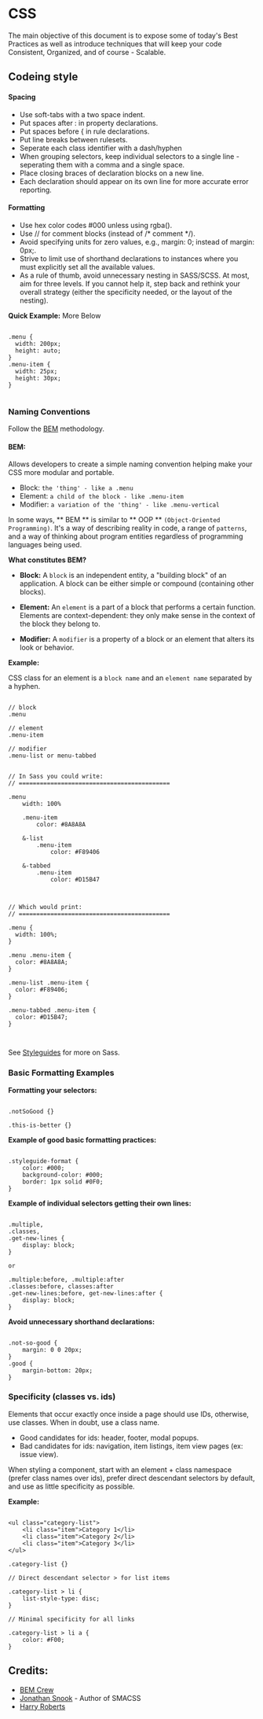 # CSS

The main objective of this document is to expose some of today's Best Practices as well as introduce techniques that will keep your code Consistent, Organized, and of course - Scalable.


## Codeing style


#### Spacing

- Use soft-tabs with a two space indent.
- Put spaces after : in property declarations.
- Put spaces before { in rule declarations.
- Put line breaks between rulesets.
- Seperate each class identifier with a dash/hyphen
- When grouping selectors, keep individual selectors to a single line - seperating them with a comma and a single space.
- Place closing braces of declaration blocks on a new line.
- Each declaration should appear on its own line for more accurate error reporting.

#### Formatting

- Use hex color codes #000 unless using rgba().
- Use // for comment blocks (instead of /\* comment */).
- Avoid specifying units for zero values, e.g., margin: 0; instead of margin: 0px;.
- Strive to limit use of shorthand declarations to instances where you must explicitly set all the available values.
- As a rule of thumb, avoid unnecessary nesting in SASS/SCSS. At most, aim for three levels. If you cannot help it, step back and rethink your overall strategy (either the specificity needed, or the layout of the nesting).


**Quick Example:** More Below

```

.menu {
  width: 200px;
  height: auto;
}
.menu-item {
  width: 25px;
  height: 30px;
}


```


### Naming Conventions

Follow the [BEM](http://bem.info/method/definitions/) methodology.

#### BEM:
Allows developers to create a simple naming convention helping make your CSS more modular and portable.

- Block: `the 'thing' - like a .menu`
- Element: `a child of the block - like .menu-item`
- Modifier: `a variation of the 'thing' - like .menu-vertical`

In some ways, ** BEM ** is similar to ** OOP ** `(Object-Oriented Programming)`. It's a way of describing reality in code, a range of `patterns`, and a way of thinking about program entities regardless of programming languages being used.

**What constitutes BEM?**

- **Block:** A `block` is an independent entity, a "building block" of an application. A block can be either simple or compound (containing other blocks).

- **Element:** An `element` is a part of a block that performs a certain function. Elements are context-dependent: they only make sense in the context of the block they belong to.

- **Modifier:** A `modifier` is a property of a block or an element that alters its look or behavior.


**Example:**

CSS class for an element is a `block name` and an `element name` separated by a hyphen.

```

// block
.menu

// element
.menu-item

// modifier
.menu-list or menu-tabbed


// In Sass you could write:
// ===========================================

.menu
	width: 100%
	
	.menu-item
		color: #8A8A8A
		
	&-list
		.menu-item
			color: #F89406
			
	&-tabbed
		.menu-item
			color: #D15B47
		
		
		
// Which would print:
// ===========================================

.menu {
  width: 100%;
}

.menu .menu-item {
  color: #8A8A8A;
}

.menu-list .menu-item {
  color: #F89406;
}

.menu-tabbed .menu-item {
  color: #D15B47;
}



```

See [Styleguides](https://github.com/nauerster/styleguides) for more on Sass.



### Basic Formatting Examples


**Formatting your selectors:**

```

.notSoGood {}
	
.this-is-better {}

```

**Example of good basic formatting practices:**


```

.styleguide-format {
	color: #000;
	background-color: #000;
	border: 1px solid #0F0;
}

```

**Example of individual selectors getting their own lines:**


```

.multiple,
.classes,
.get-new-lines {
	display: block;
}

or

.multiple:before, .multiple:after
.classes:before, classes:after
.get-new-lines:before, get-new-lines:after {
	display: block;
}

```

**Avoid unnecessary shorthand declarations:**

```

.not-so-good {
	margin: 0 0 20px;
}
.good {
	margin-bottom: 20px;
}

```

### Specificity (classes vs. ids)


Elements that occur exactly once inside a page should use IDs, otherwise, use classes. When in doubt, use a class name.

* Good candidates for ids: header, footer, modal popups.
* Bad candidates for ids: navigation, item listings, item view pages (ex: issue view).

When styling a component, start with an element + class namespace (prefer class names over ids), prefer direct descendant selectors by default, and use as little specificity as possible.

**Example:**

```

<ul class="category-list">
	<li class="item">Category 1</li>
	<li class="item">Category 2</li>
	<li class="item">Category 3</li>
</ul>

.category-list {}

// Direct descendant selector > for list items

.category-list > li {
	list-style-type: disc;
}

// Minimal specificity for all links

.category-list > li a {
	color: #F00;
}

```

## Credits:

- [BEM Crew](http://bem.info/authors/)
- [Jonathan Snook](http://smacss.com/book) - Author of SMACSS
- [Harry Roberts](http://cssguidelin.es/)